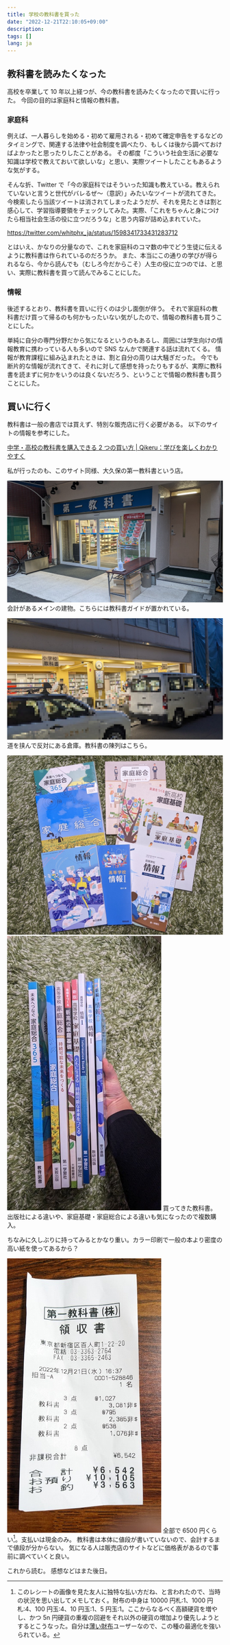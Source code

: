 ```yaml
---
title: 学校の教科書を買った
date: "2022-12-21T22:10:05+09:00"
description:
tags: []
lang: ja
---
```


## 教科書を読みたくなった

高校を卒業して 10 年以上経つが、今の教科書を読みたくなったので買いに行った。
今回の目的は家庭科と情報の教科書。

### 家庭科

例えば、一人暮らしを始める・初めて雇用される・初めて確定申告をするなどのタイミングで、関連する法律や社会制度を調べたり、もしくは後から調べておけばよかったと思ったりしたことがある。
その都度「こういう社会生活に必要な知識は学校で教えておいて欲しいな」と思い、実際ツイートしたこともあるような気がする。

そんな折、Twitter で「今の家庭科ではそういった知識も教えている。教えられていないと言うと世代がバレるぜ〜（意訳）」みたいなツイートが流れてきた。
今検索したら当該ツイートは消されてしまったようだが、それを見たときは割と感心して、学習指導要領をチェックしてみた。実際、「これをちゃんと身につけたら相当社会生活の役に立つだろうな」と思う内容が詰め込まれていた。

https://twitter.com/whitphx_ja/status/1598341733431283712

とはいえ、かなりの分量なので、これを家庭科のコマ数の中でどう生徒に伝えるように教科書は作られているのだろうか。
また、本当にこの通りの学びが得られるなら、今から読んでも（むしろ今だからこそ）人生の役に立つのでは、と思い、実際に教科書を買って読んでみることにした。

### 情報

後述するとおり、教科書を買いに行くのは少し面倒が伴う。
それで家庭科の教科書だけ買って帰るのも何かもったいない気がしたので、情報の教科書も買うことにした。

単純に自分の専門分野だから気になるというのもあるし、周囲には学生向けの情報教育に携わっている人も多いので SNS なんかで関連する話は流れてくる。
情報が教育課程に組み込まれたときは、割と自分の周りは大騒ぎだった。
今でも断片的な情報が流れてきて、それに対して感想を持ったりもするが、実際に教科書を読まずに何かをいうのは良くないだろう、ということで情報の教科書も買うことにした。

## 買いに行く

教科書は一般の書店では買えず、特別な販売店に行く必要がある。
以下のサイトの情報を参考にした。

[中学・高校の教科書を購入できる 2 つの買い方 | Qikeru：学びを楽しくわかりやすく](https://media.qikeru.me/school-textbook/)

私が行ったのも、このサイト同様、大久保の第一教科書という店。

![メインの建物](./images/PXL_20221221_071404311.jpg)
会計があるメインの建物。こちらには教科書ガイドが置かれている。

![倉庫](./images/PXL_20221221_074040244.jpg)
道を挟んで反対にある倉庫。教科書の陳列はこちら。

![戦利品](./images/PXL_20221221_130720042.jpg)
![並べた背表紙](./images/PXL_20221221_130825095.jpg)
買ってきた教科書。
出版社による違いや、家庭基礎・家庭総合による違いも気になったので複数購入。

ちなみに久しぶりに持ってみるとかなり重い。カラー印刷で一般の本より密度の高い紙を使ってあるから？

![レシート](./images/PXL_20221221_134308732.jpg)
全部で 6500 円くらい[^1]。支払いは現金のみ。
教科書は本体に値段が書いていないので、会計するまで値段が分からない。
気になる人は販売店のサイトなどに価格表があるので事前に調べていくと良い。

これから読む。
感想などはまた後日。

[^1]: このレシートの画像を見た友人に独特な払い方だね、と言われたので、当時の状況を思い出してメモしておく。財布の中身は 10000 円札:1、1000 円札:4、100 円玉:4、10 円玉:1、5 円玉:1。ここからなるべく高額硬貨を増やし、かつ 5n 円硬貨の重複の回避をそれ以外の硬貨の増加より優先しようとするとこうなった。自分は[薄い財布](https://superclassic.jp/?pid=16355432)ユーザーなので、この種の最適化を強いられている。
